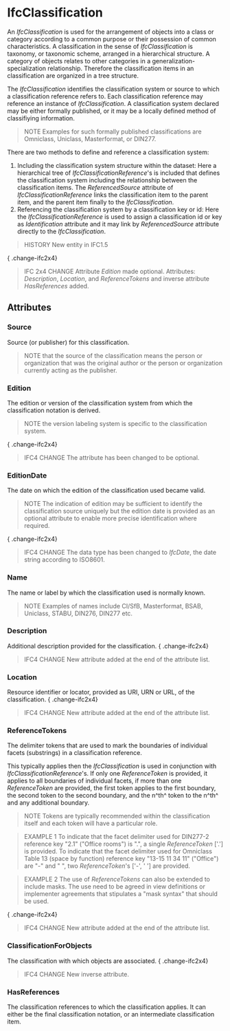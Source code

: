 # IfcClassification

An _IfcClassification_ is used for the arrangement of objects into a class or category according to a common purpose or their possession of common characteristics. A classification in the sense of _IfcClassification_ is taxonomy, or taxonomic scheme, arranged in a hierarchical structure. A category of objects relates to other categories in a generalization-specialization relationship. Therefore the classification items in an classification are organized in a tree structure.

The _IfcClassification_ identifies the classification system or source to which a classification reference refers to. Each classification reference may reference an instance of _IfcClassification_. A classification system declared may be either formally published, or it may be a locally defined method of classifiying information.

> NOTE  Examples for such formally published classifications are Omniclass, Uniclass, Masterformat, or DIN277.

There are two methods to define and reference a classification system:

1. Including the classification system structure within the dataset: Here a hierarchical tree of _IfcClassificationReference_'s is included that defines the classification system including the relationship between the classification items. The _ReferencedSource_ attribute of _IfcClassificationReference_ links the classification item to the parent item, and the parent item finally to the _IfcClassification_.
2. Referencing the classification system by a classification key or id: Here the _IfcClassificationReference_ is used to assign a classification id or key as _Identification_ attribute and it may link by _ReferencedSource_ attribute directly to the _IfcClassification_.

> HISTORY  New entity in IFC1.5

{ .change-ifc2x4}
> IFC 2x4 CHANGE  Attribute _Edition_ made optional. Attributes: _Description_, _Location_, and _ReferenceTokens_ and inverse attribute _HasReferences_ added.

## Attributes

### Source
Source (or publisher) for this classification.
> NOTE  that the source of the classification means the person or organization that was the original author or the person or organization currently acting as the publisher.

### Edition
The edition or version of the classification system from which the classification notation is derived.
> NOTE  the version labeling system is specific to the classification system.

{ .change-ifc2x4}
> IFC4 CHANGE The attribute has been changed to be optional.

### EditionDate
The date on which the edition of the classification used became valid.
> NOTE  The indication of edition may be sufficient to identify the classification source uniquely but the edition date is provided as an optional attribute to enable more precise identification where required.

{ .change-ifc2x4}
> IFC4 CHANGE The data type has been changed to _IfcDate_, the date string according to ISO8601.

### Name
The name or label by which the classification used is normally known.
> NOTE  Examples of names include CI/SfB, Masterformat, BSAB, Uniclass, STABU, DIN276, DIN277 etc.

### Description
Additional description provided for the classification.
{ .change-ifc2x4}
> IFC4 CHANGE  New attribute added at the end of the attribute list.

### Location
Resource identifier or locator, provided as URI, URN or URL, of the classification.
{ .change-ifc2x4}
> IFC4 CHANGE  New attribute added at the end of the attribute list.

### ReferenceTokens
The delimiter tokens that are used to mark the boundaries of individual facets (substrings) in a classification reference.


This typically applies then the _IfcClassification_ is used in
conjunction with _IfcClassificationReference_'s. If only one _ReferenceToken_ is provided, it applies to all boundaries of individual facets, if more than one _ReferenceToken_ are provided, the first token applies to the first boundary, the second token to the second boundary, and the n^th^ token to the n^th^ and any additional boundary.

> NOTE  Tokens are typically recommended within the classification itself and each token will have a particular role.

> EXAMPLE 1 To indicate that the facet delimiter used for DIN277-2 reference key "2.1" ("Office rooms") is ".", a single _ReferenceToken_ ['.'] is provided. To indicate that the facet delimiter used for Omniclass Table 13 (space by function) reference key "13-15 11 34 11" ("Office") are "-" and " ", two _ReferenceToken_'s ['-', ' '] are provided.

> EXAMPLE 2 The use of _ReferenceTokens_ can also be extended to include masks. The use need to be agreed in view definitions or implementer agreements that stipulates a "mask syntax" that should be used.

{ .change-ifc2x4}
> IFC4 CHANGE  New attribute added at the end of the attribute list.

### ClassificationForObjects
The classification with which objects are associated.
{ .change-ifc2x4}
> IFC4 CHANGE  New inverse attribute.

### HasReferences
The classification references to which the classification applies. It can either be the final classification notation, or an intermediate classification item.
